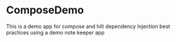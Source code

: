 # ComposeDemo
This is a demo app for compose and hilt dependency Injection best practices using a demo note keeper app
